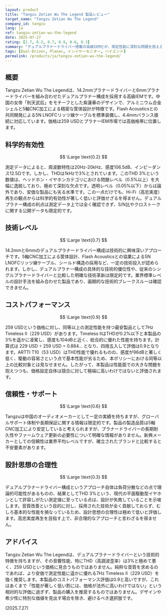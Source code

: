 ```yaml
---
layout: product
title: "Tangzu Zetian Wu The Legend 製品レビュー"
target_name: "Tangzu Zetian Wu The Legend"
company_id: tangzu
lang: ja
ref: tangzu-zetian-wu-the-legend
date: 2025-07-27
rating: [2.7, 0.2, 0.7, 0.9, 0.6, 0.3]
summary: "デュアルプラナードライバー搭載の高級IEMだが、測定性能に深刻な問題を抱える"
tags: [Dual-Driver, Planar, インイヤーモニター, ハイエンド]
permalink: /products/ja/tangzu-zetian-wu-the-legend/
---
```

## 概要

Tangzu Zetian Wu The Legendは、14.2mmプラナードライバーと6mmプラナードライバーを組み合わせたデュアルプラナー構成を採用する高級IEMです。中国の女帝「則天武后」をモチーフとした紫蓮華のデザインで、アルミニウム合金シェルと5軸CNC加工による精密な筐体設計が特徴です。Flash Acousticsとの共同開発による5N LNOFCリッツ線ケーブルを標準装備し、4.4mmバランス接続に対応しています。価格は259 USDとプラナーIEM市場では高価格帯に位置します。

## 科学的有効性

$$ \Large \text{0.2} $$

測定データによると、周波数特性は20Hz-20kHz、感度106.5dB、インピーダンス12.5Ωです。しかし、THDは1kHzで3%とされています。このTHD 3%という数値は、ヘッドホン・イヤホンカテゴリにおける問題レベル（0.5%以上）を大幅に逸脱しており、極めて深刻な欠点です。透明レベル（0.05%以下）からは論外であり、安価な製品にも劣る水準です。この一点だけでも、Hi-Fi（高忠実度）再生の観点からは科学的有効性が著しく低いと評価せざるを得ません。デュアルプラナー構成の利点は測定データ上では全く確認できず、S/N比やクロストークに関する公開データも限定的です。

## 技術レベル

$$ \Large \text{0.7} $$

14.2mmと6mmのデュアルプラナードライバー構成は技術的に興味深いアプローチです。5軸CNC加工による筐体設計、Flash Acousticsとの協業による5N LNOFCリッツ線ケーブル、シールド構造の採用など、一定の技術投入が認められます。しかし、デュアルプラナー構成の具体的な技術的優位性や、従来のシングルプラナードライバーと比較した明確な技術革新は限定的です。業界標準レベルの設計手法を組み合わせた製品であり、画期的な技術的ブレークスルーは確認できません。

## コストパフォーマンス

$$ \Large \text{0.9} $$

259 USDという価格に対し、同等以上の測定性能を持つ最安製品として7Hz Timeless II（229 USD）があります。Timeless IIはTHDが0.2%以下と本製品の3%を遥かに凌駕し、感度も104dBと近く、総合的に優れた性能を持ちます。計算式は 229 USD ÷ 259 USD = 0.884... となり、四捨五入して評価は0.9となります。ARTTI T10（53 USD）はTHD性能で優れるものの、感度が96dBと著しく低く、駆動の容易さという点で基本性能が劣るため、本ポリシーにおける同等以上の比較対象とは見なせません。したがって、本製品は性能面での大きな問題を抱えつつも、価格設定自体は競合に対して極端に高いわけではないと評価されます。

## 信頼性・サポート

$$ \Large \text{0.6} $$

Tangzuは中国のオーディオメーカーとして一定の実績を持ちますが、グローバルサポート体制や長期保証に関する情報は限定的です。製品の製造品質は5軸CNC加工により安定していると考えられますが、プラナードライバーの長期耐久性やファームウェア更新の必要性について明確な情報がありません。新興メーカーとしての信頼性は業界平均レベルですが、確立されたブランドと比較すると不安要素があります。

## 設計思想の合理性

$$ \Large \text{0.3} $$

デュアルプラナードライバー構成というアプローチ自体は負荷分散などの点で理論的可能性があるものの、結果としてTHD 3%という、現代の平面駆動型イヤホンとして許容しがたい測定値に至っている点は、設計が失敗していることを示唆します。音質改善という目的に対し、採用された技術が全く貢献しておらず、むしろ基本的な性能を損なっているため、設計思想の合理性は極めて低いと評価します。高忠実度再生を目指す上で、非合理的なアプローチと言わざるを得ません。

## アドバイス

Tangzu Zetian Wu The Legendは、デュアルプラナードライバーという技術的特徴を持ちますが、その音響性能、特にTHD（高調波歪率）は3%と極めて悪く、259 USDという価格に見合うものではありません。純粋な音質を求めるのであれば、より安価で測定性能に遥かに優れる7Hz Timeless II（229 USD）を強く推奨します。本製品のコストパフォーマンス評価は0.9と高いですが、これはあくまで「性能が著しく低い割には、価格が法外に高いわけではない」という相対的な評価に過ぎず、製品の購入を推奨するものではありません。デザインや希少性に特別な価値を見出す場合を除き、避けるべき選択肢です。

(2025.7.27)
